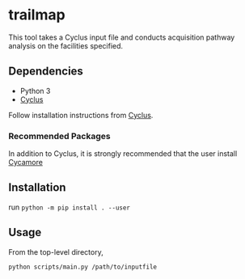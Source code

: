 # trailmap

This tool takes a Cyclus input file and conducts acquisition pathway analysis on the facilities specified.

## Dependencies

* Python 3
* [Cyclus](https://github.com/cyclus/cyclus)

Follow installation instructions from [Cyclus](https://github.com/cyclus/cyclus).

### Recommended Packages

In addition to Cyclus, it is strongly recommended that the user install [Cycamore](https://github.com/cyclus/cycamore)

## Installation

run `python -m pip install . --user`

## Usage

From the top-level directory,

`python scripts/main.py /path/to/inputfile`
